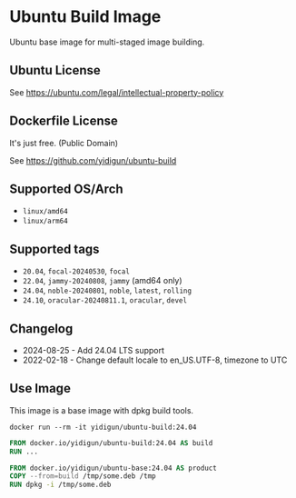 # Ubuntu Build Image

Ubuntu base image for multi-staged image building.

## Ubuntu License

See https://ubuntu.com/legal/intellectual-property-policy

## Dockerfile License

It's just free. (Public Domain)

See https://github.com/yidigun/ubuntu-build

## Supported OS/Arch

* ```linux/amd64```
* ```linux/arm64```

## Supported tags

* ```20.04```, ```focal-20240530```, ```focal```
* ```22.04```, ```jammy-20240808```, ```jammy``` (amd64 only)
* ```24.04```, ```noble-20240801```, ```noble```, ```latest```, ```rolling```
* ```24.10```, ```oracular-20240811.1```, ```oracular```, ```devel```

## Changelog

* 2024-08-25 - Add 24.04 LTS support
* 2022-02-18 - Change default locale to en_US.UTF-8, timezone to UTC

## Use Image

This image is a base image with dpkg build tools.

```shell
docker run --rm -it yidigun/ubuntu-build:24.04
```

```dockerfile
FROM docker.io/yidigun/ubuntu-build:24.04 AS build
RUN ...

FROM docker.io/yidigun/ubuntu-base:24.04 AS product
COPY --from=build /tmp/some.deb /tmp
RUN dpkg -i /tmp/some.deb
```
